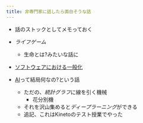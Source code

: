 ```yaml
---
title: 非専門家に話したら面白そうな話
---
```


* 話のストックとしてメモっておく

* *ライフゲーム*
  
  * 生命とは?みたいな話に
* [ソフトウェアにおける一般化](%E3%82%BD%E3%83%95%E3%83%88%E3%82%A6%E3%82%A7%E3%82%A2%E3%81%AB%E3%81%8A%E3%81%91%E3%82%8B%E4%B8%80%E8%88%AC%E5%8C%96.md)

* [AI](AI.md)って結局何なの?という話
  
  * ただの、*統計グラフ*に線を引く機械
    * 花分別機
  * それを沢山集めると*ディープラーニング*ができる
  * 追記、これはKinetoのテスト授業でやった
